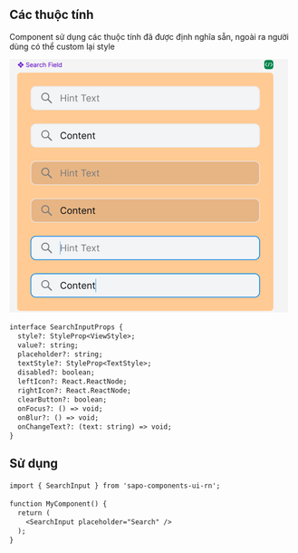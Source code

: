 
## Các thuộc tính

Component sử dụng các thuộc tính đã được định nghĩa sẵn, ngoài ra người dùng có thể custom lại style

![SearchInput](./src/assets/images/search-input.png)
```tsx
interface SearchInputProps {
  style?: StyleProp<ViewStyle>;
  value?: string;
  placeholder?: string;
  textStyle?: StyleProp<TextStyle>;
  disabled?: boolean;
  leftIcon?: React.ReactNode;
  rightIcon?: React.ReactNode;
  clearButton?: boolean;
  onFocus?: () => void;
  onBlur?: () => void;
  onChangeText?: (text: string) => void;
}
```

## Sử dụng

```tsx
import { SearchInput } from 'sapo-components-ui-rn';

function MyComponent() {
  return (
    <SearchInput placeholder="Search" />
  );
}
```
